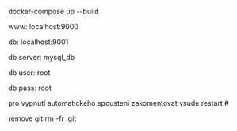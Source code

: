 docker-compose up --build

www: localhost:9000

db: localhost:9001

db server: mysql_db

db user: root

db pass: root

pro vypnutí automatickeho spousteni zakomentovat vsude restart #

remove git
rm -fr .git
